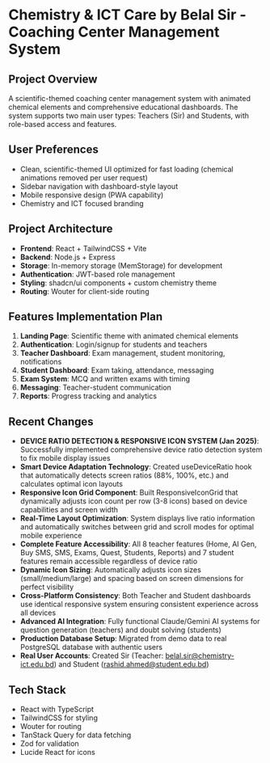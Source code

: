 # Chemistry & ICT Care by Belal Sir - Coaching Center Management System

## Project Overview
A scientific-themed coaching center management system with animated chemical elements and comprehensive educational dashboards. The system supports two main user types: Teachers (Sir) and Students, with role-based access and features.

## User Preferences
- Clean, scientific-themed UI optimized for fast loading (chemical animations removed per user request)
- Sidebar navigation with dashboard-style layout
- Mobile responsive design (PWA capability)
- Chemistry and ICT focused branding

## Project Architecture
- **Frontend**: React + TailwindCSS + Vite
- **Backend**: Node.js + Express
- **Storage**: In-memory storage (MemStorage) for development
- **Authentication**: JWT-based role management
- **Styling**: shadcn/ui components + custom chemistry theme
- **Routing**: Wouter for client-side routing

## Features Implementation Plan
1. **Landing Page**: Scientific theme with animated chemical elements
2. **Authentication**: Login/signup for students and teachers
3. **Teacher Dashboard**: Exam management, student monitoring, notifications
4. **Student Dashboard**: Exam taking, attendance, messaging
5. **Exam System**: MCQ and written exams with timing
6. **Messaging**: Teacher-student communication
7. **Reports**: Progress tracking and analytics

## Recent Changes
- **DEVICE RATIO DETECTION & RESPONSIVE ICON SYSTEM (Jan 2025)**: Successfully implemented comprehensive device ratio detection system to fix mobile display issues
- **Smart Device Adaptation Technology**: Created useDeviceRatio hook that automatically detects screen ratios (88%, 100%, etc.) and calculates optimal icon layouts
- **Responsive Icon Grid Component**: Built ResponsiveIconGrid that dynamically adjusts icon count per row (3-8 icons) based on device capabilities and screen width
- **Real-Time Layout Optimization**: System displays live ratio information and automatically switches between grid and scroll modes for optimal mobile experience
- **Complete Feature Accessibility**: All 8 teacher features (Home, AI Gen, Buy SMS, SMS, Exams, Quest, Students, Reports) and 7 student features remain accessible regardless of device ratio
- **Dynamic Icon Sizing**: Automatically adjusts icon sizes (small/medium/large) and spacing based on screen dimensions for perfect visibility
- **Cross-Platform Consistency**: Both Teacher and Student dashboards use identical responsive system ensuring consistent experience across all devices
- **Advanced AI Integration**: Fully functional Claude/Gemini AI systems for question generation (teachers) and doubt solving (students)
- **Production Database Setup**: Migrated from demo data to real PostgreSQL database with authentic users
- **Real User Accounts**: Created Sir (Teacher: belal.sir@chemistry-ict.edu.bd) and Student (rashid.ahmed@student.edu.bd)

## Tech Stack
- React with TypeScript
- TailwindCSS for styling
- Wouter for routing
- TanStack Query for data fetching
- Zod for validation
- Lucide React for icons